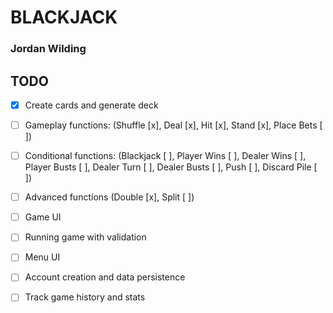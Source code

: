 # BLACKJACK
### Jordan Wilding

## TODO

 - [x] Create cards and generate deck

 - [ ] Gameplay functions: (Shuffle [x], Deal [x], Hit [x], Stand [x], Place Bets [ ])

 - [ ] Conditional functions: (Blackjack [ ], Player Wins [ ], Dealer Wins [ ], Player Busts [ ], Dealer Turn [ ], Dealer Busts [ ], Push [ ], Discard Pile [ ])

 - [ ] Advanced functions (Double [x], Split [ ])

 - [ ] Game UI

 - [ ] Running game with validation

 - [ ] Menu UI

 - [ ] Account creation and data persistence

 - [ ] Track game history and stats